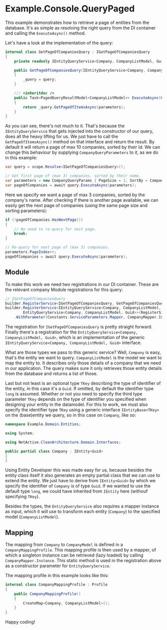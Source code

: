 # Example.Console.QueryPaged

This example demonstrates how to retrieve a page of entities from the database. 
It's as simple as resolving the right query from the DI container and calling the `ExecuteAsync()` method.

Let's have a look at the implementation of the query:

```csharp
internal class GetPageOfCompaniesQuery : IGetPageOfCompaniesQuery
{
    private readonly IEntityQueryService<Company, CompanyListModel, Guid> _query;

    public GetPageOfCompaniesQuery(IEntityQueryService<Company, CompanyListModel, Guid> query)
    {
        _query = query;
    }

    /// <inheritdoc />
    public Task<PagedQueryResultModel<CompanyListModel>> ExecuteAsync(CompanyQueryParams parameters = null)
    {
        return _query.GetPageOfItemsAsync(parameters);
    }
}
```
As you can see, there's not much to it. 
That's because the `IEntityQueryService` that gets injected into the constructor of our query, does all the heavy lifting for us.
We just have to call the `GetPageOfItemsAsync()` method on that interface and return the result.
By default it will return a page of max 10 companies, sorted by their Id. 
We can change this behaviour by supplying `CompanyQueryParameters` to it, as we do in this example:

```csharp
var query = scope.Resolve<IGetPageOfCompaniesQuery>();

// Get first page of (max 3) companies, sorted by their name.
var parameters = new CompanyQueryParams { PageSize = 3, SortBy = CompanySortBy.Name };
var pageOfCompanies = await query.ExecuteAsync(parameters);
```

Here we specify we want a page of max 3 companies, sorted by the company's name.
After checking if there is another page available, we can easily get the next page of companies (using the same page size and sorting parameters):

```csharp
if (!pageOfCompanies.HasNextPage())
{
    // No need to re-query for next page.
    break;
}

// Re-query for next page of (max 3) companies.
parameters.PageIndex++;
pageOfCompanies = await query.ExecuteAsync(parameters);
```


## Module
To make this work we need two registrations in our DI container.
These are the relevant company Module registrations for this query:

```csharp
// IGetPageOfCompaniesQuery
builder.RegisterService<IGetPageOfCompaniesQuery, GetPageOfCompaniesQuery>(RegisterSingleInstance);
builder.RegisterService<IEntityQueryService<Company, CompanyListModel, Guid>,
        EntityQueryService<Company, CompanyListModel, Guid>>(RegisterSingleInstance)
    .WithParameter(Constants.ServiceParameters.Mapper, CompanyMapper.Instance);
```

The registration for `IGetPageOfCompaniesQuery` is pretty straight forward.
Finally there's a registration for the `EntityQueryService<Company, CompanyListModel, Guid>`, which is an implementation of the generic `IEntityQueryService<Company, CompanyListModel, Guid>` interface.

What are those types we pass to this generic service?
Well, `Company` is easy, that's the entity we want to query. `CompanyListModel` is the model we want to map the entity to. 
It describes only those details of a company that we need in our application. 
The query makes sure it only retrieves those entity details from the database and returns a list of those.

Last but not least is an optional type `TKey` describing the type of identifier of the entity, in this case it's a `Guid`. 
If omitted, by default the identifier type `long` is assumed. Whether or not you need to specify the third type parameter `TKey` depends on the type of identifier you specified when designing your entity in the datamodel.
For this to work, we must also specify the identifier type `TKey` using a generic interface `IEntityBase<TKey>` on the (base)entity we query, so in this case on `Company`, like so:

```csharp
namespace Example.Domain.Entities;

using System;

using NetActive.CleanArchitecture.Domain.Interfaces;

public partial class Company : IEntity<Guid>
{
}
```

Using Entity Developer this was made easy for us, because besides the entity class itself it also generates an empty partial class that we can use to extend the entity.
We just have to derive from `IEntity<Guid>` by which we specify the identifier of `Company` is of type `Guid`. 
If we wanted to use the default type `long`, we could have inherited from `IEntity` here (withouf specifying `TKey`).

Besides the types, the `EntityQueryService` also requires a mapper instance as input, which it will use to transform each entity (`Company`) to the specified model (`CompanyListModel`).

## Mapping
The mapping from `Company` to `CompanyModel` is defined in a `CompanyMappingProfile`. 
This mapping profile is then used by a mapper, of which a singleton instance can be retrieved (lazy loaded) by calling `CompanyMapper.Instance`. 
This static method is used in the registration above as a constructor parameter for `EntityQueryService`.

The mapping profile in this example looks like this:

```csharp
internal class CompanyMappingProfile : Profile
{
    public CompanyMappingProfile()
    {
        CreateMap<Company, CompanyListModel>();
    }
}
```

Happy coding!

